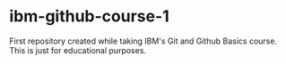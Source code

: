 # ibm-github-course-1
First repository created while taking IBM's Git and Github Basics course.
This is just for educational purposes.
